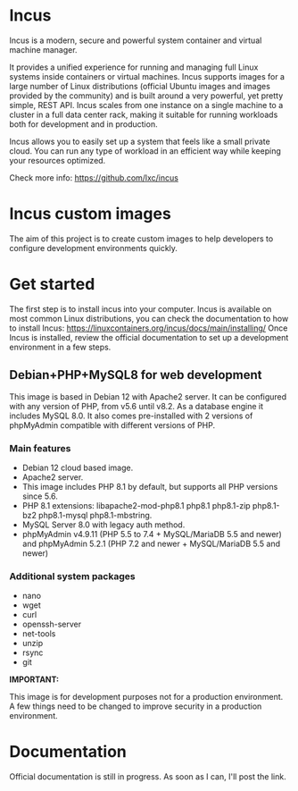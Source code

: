 # Incus

Incus is a modern, secure and powerful system container and virtual machine manager.

It provides a unified experience for running and managing full Linux systems inside containers or virtual machines. Incus supports images for a large number of Linux distributions (official Ubuntu images and images provided by the community) and is built around a very powerful, yet pretty simple, REST API. Incus scales from one instance on a single machine to a cluster in a full data center rack, making it suitable for running workloads both for development and in production.

Incus allows you to easily set up a system that feels like a small private cloud. You can run any type of workload in an efficient way while keeping your resources optimized.

Check more info: https://github.com/lxc/incus

# Incus custom images

The aim of this project is to create custom images to help developers to configure development environments quickly.

# Get started

The first step is to install incus into your computer. Incus is available on most common Linux distributions, you can check the documentation to how to install Incus: https://linuxcontainers.org/incus/docs/main/installing/
Once Incus is installed, review the official documentation to set up a development environment in a few steps.

## Debian+PHP+MySQL8 for web development

This image is based in Debian 12 with Apache2 server. It can be configured with any version of PHP, from v5.6 until v8.2. As a database engine it includes MySQL 8.0. It also comes pre-installed with 2 versions of phpMyAdmin compatible with different versions of PHP.

### Main features

- Debian 12 cloud based image.
- Apache2 server.
- This image includes PHP 8.1 by default, but supports all PHP versions since 5.6.
- PHP 8.1 extensions: libapache2-mod-php8.1 php8.1 php8.1-zip php8.1-bz2 php8.1-mysql php8.1-mbstring.
- MySQL Server 8.0 with legacy auth method.
- phpMyAdmin v4.9.11 (PHP 5.5 to 7.4 + MySQL/MariaDB 5.5 and newer)  and phpMyAdmin 5.2.1 (PHP 7.2 and newer + MySQL/MariaDB 5.5 and newer)

### Additional system packages

- nano
- wget
- curl
- openssh-server
- net-tools
- unzip
- rsync
- git 

**IMPORTANT:**

This image is for development purposes not for a production environment. A few things need to be changed to improve security in a production environment.

# Documentation

Official documentation is still in progress. As soon as I can, I'll post the link.